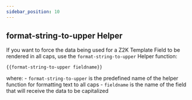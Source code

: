 ```yaml
---
sidebar_position: 10
---
```


## format-string-to-upper Helper
If you want to force the data being used for a Z2K Template Field to be rendered in all caps, use the `format-string-to-upper` Helper function:

```
{{format-string-to-upper fieldname}}
```

where:
	- `format-string-to-upper` is the predefined name of the helper function for formatting text to all caps
	- `fieldname` is the name of the field that will receive the data to be capitalized


